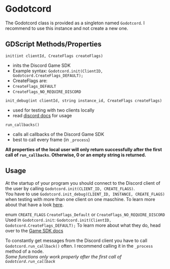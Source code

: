 # Godotcord
The Godotcord class is provided as a singleton named `Godotcord`. I recommend to use this instance and not create a new one.

## GDScript Methods/Properties

`init(int clientId, CreateFlags createFlags)`
- inits the Discord Game SDK
- Example syntax: `Godotcord.init(ClientID, Godotcord.CreateFlags_DEFAULT);`
- CreateFlags are:
- `CreateFlags_DEFAULT`
- `CreateFlags_NO_REQUIRE_DISCORD`

`init_debug(int clientId, string instance_id, CreateFlags createFlags)`
- used for testing with two clients locally
- read [discord docs](https://discord.com/developers/docs/game-sdk/sdk-starter-guide#testing-locally-with-two-clients) for usage

`run_callbacks()`
- calls all callbacks of the Discord Game SDK
- best to call every frame (in `_process`)

**All properties of the local user will only return successfully after the first call of `run_callbacks`.
Otherwise, 0 or an empty string is returned.**

## Usage
At the startup of your program you should connect to the Discord client of the user 
by calling `Godotcord.init(CLIENT_ID, CREATE_FLAGS)`.<br>
You have to use `Godotcord.init_debug(CLIENT_ID, INSTANCE, CREATE_FLAGS)` when testing with more than one client on one maschine. To learn more about that have a look [here](https://discord.com/developers/docs/game-sdk/sdk-starter-guide#testing-locally-with-two-clients).<br>

enum `CREATE_FLAGS`
`CreateFlags_Default` or `CreateFlags_NO_REQUIRE_DISCORD`
Used in `Godotcord.init`: `Godotcord.init(ClientID, Godotcord.CreateFlags_DEFAULT);`
To learn more about what they do, head over to the [Game SDK docs](https://discord.com/developers/docs/game-sdk/discord#data-models-createflags-enum)

To constantly get messages from the Discord client you have to call `Godotcord.run_callback()` often. I recommend calling it in the `_process` method of a node.<br>
*Some functions only work properly after the first call of `Godotcord.run_callback`*
